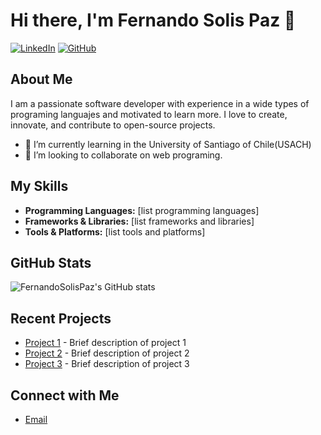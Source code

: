 # Hi there, I'm Fernando Solis Paz 👋

[![LinkedIn](https://img.shields.io/badge/LinkedIn-0077B5?style=flat&logo=linkedin&logoColor=white)](https://www.linkedin.com/in/fernando-solis-paz-231b40337/)
[![GitHub](https://img.shields.io/badge/GitHub-171515?style=flat&logo=github&logoColor=white)](https://github.com/FernandoSolisPaz)

## About Me

I am a passionate software developer with experience in a wide types of programing languajes and motivated to learn more. I love to create, innovate, and contribute to open-source projects.

- 🌱 I’m currently learning in the University of Santiago of Chile(USACH)
- 👯 I’m looking to collaborate on web programing.

## My Skills

- **Programming Languages:** [list programming languages]
- **Frameworks & Libraries:** [list frameworks and libraries]
- **Tools & Platforms:** [list tools and platforms]

## GitHub Stats

![FernandoSolisPaz's GitHub stats](https://github-readme-stats.vercel.app/api?username=FernandoSolisPaz&show_icons=true&theme=radical)

## Recent Projects

- [Project 1](https://github.com/FernandoSolisPaz/project1) - Brief description of project 1
- [Project 2](https://github.com/FernandoSolisPaz/project2) - Brief description of project 2
- [Project 3](https://github.com/FernandoSolisPaz/project3) - Brief description of project 3

## Connect with Me
- [Email](mailto:fernando.solis.p@usach.cl)
